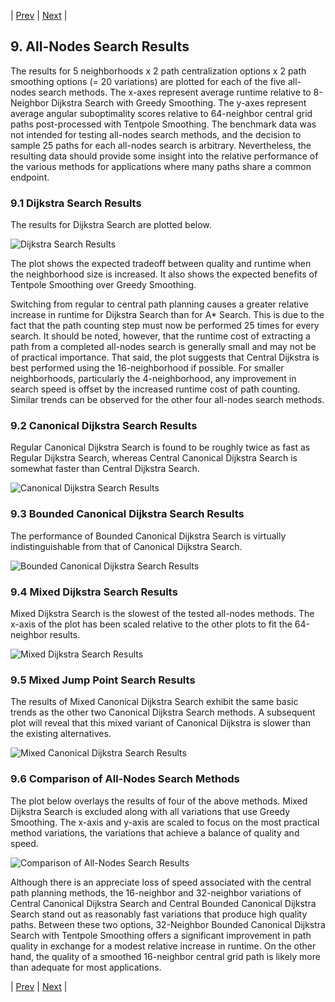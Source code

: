 | [Prev](08-search-results.md) | [Next](10-findings-and-recommendations.md) |
## 9. All-Nodes Search Results

The results for 5 neighborhoods x 2 path centralization options x 2 path smoothing options (= 20 variations) are plotted for each of the five all-nodes search methods. The x-axes represent average runtime relative to 8-Neighbor Dijkstra Search with Greedy Smoothing. The y-axes represent average angular suboptimality scores relative to 64-neighbor central grid paths post-processed with Tentpole Smoothing. The benchmark data was not intended for testing all-nodes search methods, and the decision to sample 25 paths for each all-nodes search is arbitrary. Nevertheless, the resulting data should provide some insight into the relative performance of the various methods for applications where many paths share a common endpoint.

### 9.1 Dijkstra Search Results

The results for Dijkstra Search are plotted below.

![Dijkstra Search Results](images/plot-dijkstra-dao-Dijkstra-Search.png)

The plot shows the expected tradeoff between quality and runtime when the neighborhood size is increased. It also shows the expected benefits of Tentpole Smoothing over Greedy Smoothing.

Switching from regular to central path planning causes a greater relative increase in runtime for Dijkstra Search than for A* Search. This is due to the fact that the path counting step must now be performed 25 times for every search. It should be noted, however, that the runtime cost of extracting a path from a completed all-nodes search is generally small and may not be of practical importance. That said, the plot suggests that Central Dijkstra is best performed using the 16-neighborhood if possible. For smaller neighborhoods, particularly the 4-neighborhood, any improvement in search speed is offset by the increased runtime cost of path counting. Similar trends can be observed for the other four all-nodes search methods.

### 9.2 Canonical Dijkstra Search Results

Regular Canonical Dijkstra Search is found to be roughly twice as fast as Regular Dijkstra Search, whereas Central Canonical Dijkstra Search is somewhat faster than Central Dijkstra Search.

![Canonical Dijkstra Search Results](images/plot-dijkstra-dao-Canonical-Dijkstra-Search.png)

### 9.3 Bounded Canonical Dijkstra Search Results

The performance of Bounded Canonical Dijkstra Search is virtually indistinguishable from that of Canonical Dijkstra Search.

![Bounded Canonical Dijkstra Search Results](images/plot-dijkstra-dao-Bounded-Canonical-Dijkstra-Search.png)

### 9.4 Mixed Dijkstra Search Results

Mixed Dijkstra Search is the slowest of the tested all-nodes methods. The x-axis of the plot has been scaled relative to the other plots to fit the 64-neighbor results.

![Mixed Dijkstra Search Results](images/plot-dijkstra-dao-Mixed-Dijkstra-Search.png)

### 9.5 Mixed Jump Point Search Results

The results of Mixed Canonical Dijkstra Search exhibit the same basic trends as the other two Canonical Dijkstra Search methods. A subsequent plot will reveal that this mixed variant of Canonical Dijkstra is slower than the existing alternatives.

![Mixed Canonical Dijkstra Search Results](images/plot-dijkstra-dao-Mixed-Canonical-Dijkstra-Search.png)

### 9.6 Comparison of All-Nodes Search Methods

The plot below overlays the results of four of the above methods. Mixed Dijkstra Search is excluded along with all variations that use Greedy Smoothing. The x-axis and y-axis are scaled to focus on the most practical method variations, the variations that achieve a balance of quality and speed.

![Comparison of All-Nodes Search Results](images/plot-dijkstra-dao.png)

Although there is an appreciate loss of speed associated with the central path planning methods, the 16-neighbor and 32-neighbor variations of Central Canonical Dijkstra Search and Central Bounded Canonical Dijkstra Search stand out as reasonably fast variations that produce high quality paths. Between these two options, 32-Neighbor Bounded Canonical Dijkstra Search with Tentpole Smoothing offers a significant improvement in path quality in exchange for a modest relative increase in runtime. On the other hand, the quality of a smoothed 16-neighbor central grid path is likely more than adequate for most applications. 

| [Prev](08-search-results.md) | [Next](10-findings-and-recommendations.md) |

